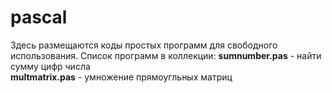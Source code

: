 # pascal
Здесь размещаются коды простых программ для свободного использования. 
Список программ в коллекции:
<b>sumnumber.pas</b> - найти сумму цифр числа<br>
<b>multmatrix.pas</b> - умножение прямоугльных матриц<br>
